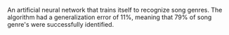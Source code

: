 An artificial neural network that trains itself to recognize song genres.
The algorithm had a generalization error of 11%, meaning that 79% of song genre's were successfully identified.
